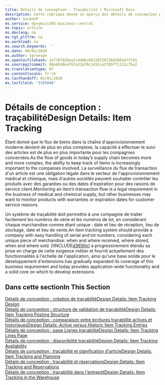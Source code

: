 ```yaml
---
title: Détails de conception - Traçabilité | Microsoft Docs
description: Cette rubrique donne un aperçu des détails de conception pour la traçabilité.
author: SorenGP
ms.service: dynamics365-business-central
ms.topic: article
ms.devlang: na
ms.tgt_pltfrm: na
ms.workload: na
ms.search.keywords: ''
ms.date: 04/01/2020
ms.author: sgroespe
ms.openlocfilehash: 2e770792bea2c4ddbc66128f20726d58654737d1
ms.sourcegitcommit: 88e4b30eaf6fa32af0c1452ce2f85ff1111c75e2
ms.translationtype: HT
ms.contentlocale: fr-CA
ms.lasthandoff: 04/01/2020
ms.locfileid: "3185046"
---
```

# <a name="design-details-item-tracking"></a><span data-ttu-id="89cec-103">Détails de conception : traçabilité</span><span class="sxs-lookup"><span data-stu-id="89cec-103">Design Details: Item Tracking</span></span>
<span data-ttu-id="89cec-104">Étant donné que le flux de biens dans la chaîne d'approvisionnement moderne devient de plus en plus complexe, la capacité à effectuer le suivi des articles est de plus en plus importante pour les compagnies concernées.</span><span class="sxs-lookup"><span data-stu-id="89cec-104">As the flow of goods in today’s supply chain becomes more and more complex, the ability to keep track of items is increasingly important to the companies involved.</span></span> <span data-ttu-id="89cec-105">La surveillance du flux de transaction d'un article est une obligation légale dans le secteur de l'approvisionnement médical et chimique, mais d'autres sociétés peuvent souhaiter contrôler les produits avec des garanties ou des dates d'expiration pour des raisons de service client.</span><span class="sxs-lookup"><span data-stu-id="89cec-105">Monitoring an item’s transaction flow is a legal requirement in the business of medical and chemical supply, but other businesses may want to monitor products with warranties or expiration dates for customer service reasons.</span></span>  

<span data-ttu-id="89cec-106">Un système de traçabilité doit permettre à une compagnie de traiter facilement les numéros de série et les numéros de lot, en considérant chaque marchandise comme étant unique : date et lieu de réception, lieu de stockage, date et lieu de vente.</span><span class="sxs-lookup"><span data-stu-id="89cec-106">An item tracking system should provide a company with easy handling of serial and lot numbers, considering each unique piece of merchandise: when and where received, where stored, when and where sold.</span></span> [!INCLUDE[d365fin](includes/d365fin_md.md)] <span data-ttu-id="89cec-107">a progressivement étendu sa prise en charge de cette exigence métier et fournit actuellement des fonctionnalités à l'échelle de l'application, ainsi qu'une base solide pour le développement d'extensions.</span><span class="sxs-lookup"><span data-stu-id="89cec-107">has gradually expanded its coverage of this business requirement and today provides application-wide functionality and a solid core on which to develop extensions.</span></span>  

## <a name="in-this-section"></a><span data-ttu-id="89cec-108">Dans cette section</span><span class="sxs-lookup"><span data-stu-id="89cec-108">In This Section</span></span>  
[<span data-ttu-id="89cec-109">Détails de conception : création de traçabilité</span><span class="sxs-lookup"><span data-stu-id="89cec-109">Design Details: Item Tracking Design</span></span>](design-details-item-tracking-design.md)  
[<span data-ttu-id="89cec-110">Détails de conception : structure de validation de traçabilité</span><span class="sxs-lookup"><span data-stu-id="89cec-110">Design Details: Item Tracking Posting Structure</span></span>](design-details-item-tracking-posting-structure.md)  
[<span data-ttu-id="89cec-111">Détails de conception : comparaison entre écritures traçabilité actives et historiques</span><span class="sxs-lookup"><span data-stu-id="89cec-111">Design Details: Active versus Historic Item Tracking Entries</span></span>](design-details-active-versus-historic-item-tracking-entries.md)  
[<span data-ttu-id="89cec-112">Détails de conception : page Lignes traçabilité</span><span class="sxs-lookup"><span data-stu-id="89cec-112">Design Details: Item Tracking Lines Page</span></span>](design-details-item-tracking-lines-window.md)  
[<span data-ttu-id="89cec-113">Détails de conception : disponibilité traçabilité</span><span class="sxs-lookup"><span data-stu-id="89cec-113">Design Details: Item Tracking Availability</span></span>](design-details-item-tracking-availability.md)  
[<span data-ttu-id="89cec-114">Détails de conception : traçabilité et planification d'article</span><span class="sxs-lookup"><span data-stu-id="89cec-114">Design Details: Item Tracking and Planning</span></span>](design-details-item-tracking-and-planning.md)  
[<span data-ttu-id="89cec-115">Détails de conception : traçabilité et réservations</span><span class="sxs-lookup"><span data-stu-id="89cec-115">Design Details: Item Tracking and Reservations</span></span>](design-details-item-tracking-and-reservations.md)  
[<span data-ttu-id="89cec-116">Détails de conception : traçabilité dans l'entrepôt</span><span class="sxs-lookup"><span data-stu-id="89cec-116">Design Details: Item Tracking in the Warehouse</span></span>](design-details-item-tracking-in-the-warehouse.md)
